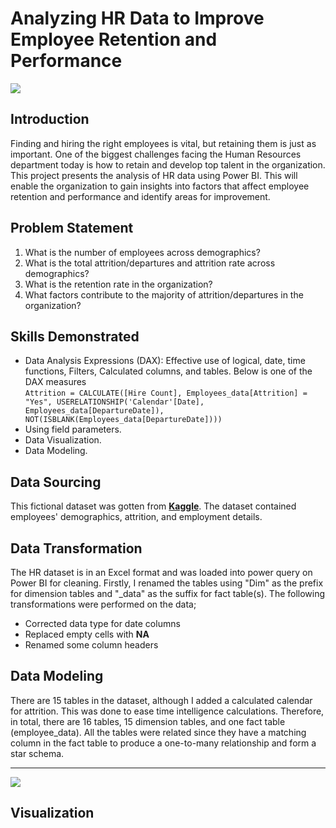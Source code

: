 # Analyzing HR Data to Improve Employee Retention and Performance
![](Intro.jpg)

## Introduction
Finding and hiring the right employees is vital, but retaining them is just as important. One of the biggest challenges facing the Human Resources department today is how to retain and develop top talent in the organization. 
This project presents the analysis of HR data using Power BI. This will enable the organization to gain insights into factors that affect employee retention and performance and identify areas for improvement. 

## Problem Statement
1. What is the number of employees across demographics?
2. What is the total attrition/departures and attrition rate across demographics?
3. What is the retention rate in the organization?
4. What factors contribute to the majority of attrition/departures in the organization?

## Skills Demonstrated
- Data Analysis Expressions (DAX): Effective use of logical, date, time functions, Filters, Calculated columns, and tables.
  Below is one of the DAX measures <br>
  ``` Attrition = CALCULATE([Hire Count], Employees_data[Attrition] = "Yes", USERELATIONSHIP('Calendar'[Date], Employees_data[DepartureDate]), NOT(ISBLANK(Employees_data[DepartureDate]))) ```
- Using field parameters.
- Data Visualization.
- Data Modeling.

## Data Sourcing
This fictional dataset was gotten from **[Kaggle](https://www.kaggle.com/datasets/patelprashant/employee-attrition)**. The dataset contained employees' demographics, attrition, and employment details.

## Data Transformation 
The HR dataset is in an Excel format and was loaded into power query on Power BI for cleaning. Firstly, I renamed the tables using "Dim" as the prefix for dimension tables and "_data" as the suffix for fact table(s). The following transformations were performed on the data;
* Corrected data type for date columns
* Replaced empty cells with **NA**
* Renamed some column headers

## Data Modeling
There are 15 tables in the dataset, although I added a calculated calendar for attrition. This was done to ease time intelligence calculations. Therefore, in total, there are 16 tables, 15 dimension tables, and one fact table (employee_data). All the tables were related since they have a matching column in the fact table to produce a one-to-many relationship and form a star schema.
***
![](Data_Model.jpg)

## Visualization
